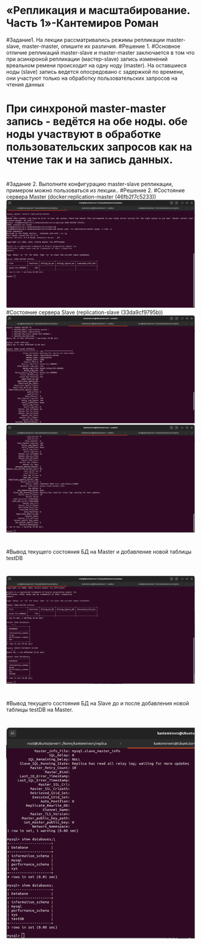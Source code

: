 # «Репликация и масштабирование. Часть 1»-Кантемиров Роман
#Задание1. На лекции рассматривались режимы репликации master-slave, master-master, опишите их различия.
#Решение 1.
#Основное отличие репликаций master-slave и master-master заключается в том что при асинхроной репликации (мастер-slave) запись изменений вреальном ремени происходит на одну ноду (master). На оставшиеся ноды (slave) запись ведется опосредовано с задержкой по времени, они участуют только на обработку пользовательских запросов на  чтения данных
# При синхроной master-master запись - ведётся на обе ноды. обе ноды участвуют в обработке пользовательских запросов как на чтение так и на запись данных. 
#
#Задание 2. Выполните конфигурацию master-slave репликации, примером можно пользоваться из лекции..
#Решение 2.
#Состояние сервера Master (docker:replication-master (46fb2f7c5233))
![z21.png](https://github.com/kantemirovrs/replica/blob/main/img/z21.png)
#Состояние сервера Slave (replication-slave (33da9cf9795b))
![z11.png](https://github.com/kantemirovrs/replica/blob/main/img/z11.png)
![z12.png](https://github.com/kantemirovrs/replica/blob/main/img/z12.png)
#
#Вывод текущего состояния БД на Master и добавление новой таблицы testDB 
#
![z31.png](https://github.com/kantemirovrs/replica/blob/main/img/z31.png)
#
#
#Вывод текущего состояния БД на Slave до и после добавления новой таблицы testDB на Master.  
# 
![z32.png](https://github.com/kantemirovrs/replica/blob/main/img/z32.png)

